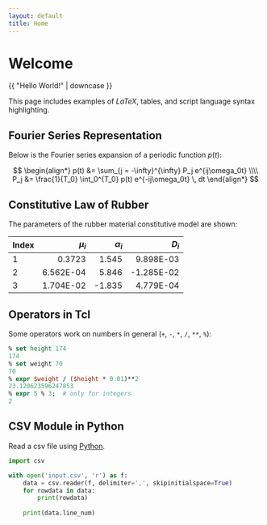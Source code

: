 ```yaml
---
layout: default
title: Home
---
```


# Welcome

{{ "Hello World!" | downcase }}

This page includes examples of $LaTeX$, tables, and 
script language syntax highlighting.

## Fourier Series Representation

Below is the Fourier series expansion of a periodic function $p(t)$:

$$
\begin{align*}
p(t) &= \sum_{j = -\infty}^{\infty} P_j e^{ij\omega_0t} \\\\
P_j &= \frac{1}{T_0} \int_0^{T_0} p(t) e^{-ij\omega_0t} \, dt
\end{align*}
$$

## Constitutive Law of Rubber

The parameters of the rubber material constitutive model 
are shown:

| Index |   $\mu_i$ | $\alpha_i$ |      $D_i$ |
| :---- | --------: | ---------: | ---------: |
| 1     |    0.3723 |      1.545 |  9.898E-03 |
| 2     | 6.562E-04 |      5.846 | -1.285E-02 |
| 3     | 1.704E-02 |     -1.835 |  4.779E-04 |


## Operators in Tcl

Some operators work on numbers in general (`+`, `-`, 
`*`, `/`, `**`, `%`):

```Tcl
% set height 174
174
% set weight 70
70
% expr $weight / ($height * 0.01)**2
23.120623596247853
% expr 5 % 3;  # only for integers
2
```

## CSV Module in Python

Read a csv file using [Python](https://www.python.org/).

```Python
import csv

with open('input.csv', 'r') as f:
    data = csv.reader(f, delimiter=',', skipinitialspace=True)
    for rowdata in data:
        print(rowdata)
    
    print(data.line_num)
```
